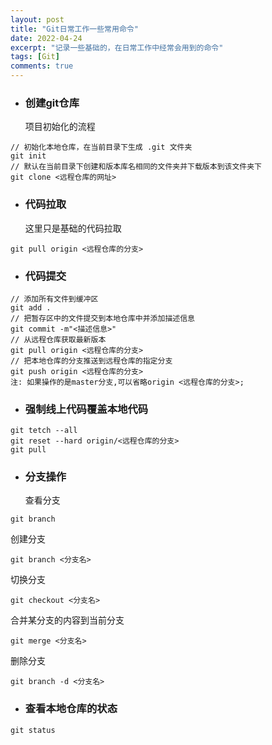 ```yaml
---
layout: post
title: "Git日常工作一些常用命令"
date: 2022-04-24
excerpt: "记录一些基础的，在日常工作中经常会用到的命令"
tags: [Git]
comments: true
---
```



- ### 创建git仓库
  项目初始化的流程
~~~
// 初始化本地仓库，在当前目录下生成 .git 文件夹
git init
// 默认在当前目录下创建和版本库名相同的文件夹并下载版本到该文件夹下
git clone <远程仓库的网址> 
~~~

- ### 代码拉取
  这里只是基础的代码拉取
~~~
git pull origin <远程仓库的分支>
~~~

- ### 代码提交
```
// 添加所有文件到缓冲区
git add .
// 把暂存区中的文件提交到本地仓库中并添加描述信息
git commit -m"<描述信息>"
// 从远程仓库获取最新版本
git pull origin <远程仓库的分支>
// 把本地仓库的分支推送到远程仓库的指定分支
git push origin <远程仓库的分支>
注: 如果操作的是master分支,可以省略origin <远程仓库的分支>;
```

- ### 强制线上代码覆盖本地代码
```
git tetch --all
git reset --hard origin/<远程仓库的分支>
git pull
```

- ### 分支操作
  查看分支
```
git branch
```
  创建分支
```
git branch <分支名>
```
  切换分支
```
git checkout <分支名>
```
  合并某分支的内容到当前分支
```
git merge <分支名>
```
  删除分支
```
git branch -d <分支名>
```

- ### 查看本地仓库的状态
```
git status
```

